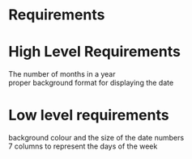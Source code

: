 # Requirements

# High Level Requirements
The number of months in a year  
proper background format for displaying the date

# Low level requirements
background colour and the size of the date numbers  
7 columns to represent the days of the week
